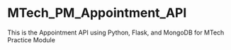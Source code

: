 # MTech_PM_Appointment_API
This is the Appointment API using Python, Flask, and MongoDB for MTech Practice Module
